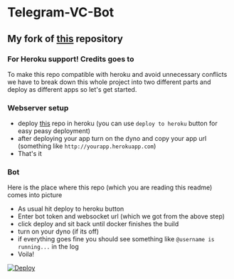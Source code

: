 # Telegram-VC-Bot
## My fork of [this](https://github.com/tgcallsjs/LemonJamsBot) repository 
### For Heroku support! Credits goes to 

To make this repo compatible with heroku and avoid unnecessary conflicts
we have to break down this whole project into two different parts and
deploy as different apps so let's get started.
### Webserver setup
* deploy [this](https://github.com/minatouzuki/telegram-vcbot-webserver) repo in heroku (you can use ```deploy to heroku``` button for easy peasy deployment)
* after deploying your app turn on the dyno and copy your app url (something like ```http://yourapp.herokuapp.com```)
* That's it 

### Bot
Here is the place where this repo (which you are reading this readme) comes into picture
* As usual hit deploy to heroku button
* Enter bot token and websocket url (which we got from the above step)
* click deploy and sit back until docker finishes the build
* turn on your dyno (if its off)
* if everything goes fine you should see something like ```@username is running...``` in the log
* Voila!

[![Deploy](https://www.herokucdn.com/deploy/button.svg)](https://heroku.com/deploy?template=https://github.com/minatouzuki/Telegram-VC-Bot)
